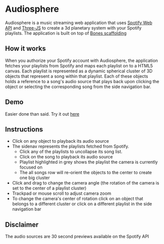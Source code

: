 # Audiosphere
Audiosphere is a music streaming web application that uses [Spotify Web API](https://developer.spotify.com/web-api/) and [Three-JS](https://threejs.org/) to create a 3d planetary system with your Spotify playlists. The application is built on top of [Bones scaffolding](https://github.com/FullstackAcademy/bones)

## How it works
When you authorize your Spotify account with Audiosphere, the application fetches your playlists from Spotify and maps each playlist on to a HTML5 canvas. Each playlist is represented as a dynamic spherical cluster of 3D objects that represent a song within that playlist. Each of these objects holds a reference to a song's audio source that plays back upon clicking the object or selecting the corresponding song from the side navigation bar. 

## Demo
Easier done than said. Try it out [here](audiosphere.herokuapp.com)

## Instructions
- Click on any object to playback its audio source
- The sidenav represents the playlists fetched from Spotify. 
	- Click any of the playlists to uncollapse its song list. 
	- Click on the song to playback its audio source
	- Playlist highlighted in grey shows the playlist the camera is currently focused on
	- The all songs row will re-orient the objects to the center to create one big cluster
- Click and drag to change the camera angle (the rotation of the camera is set to the center of a playlist cluster)
- Trackpad or mouse scroll to adjust camera zoom
- To change the camera's center of rotation click on an object that belongs to a different cluster or click on a different playlist in the side navigation bar

## Disclaimer
The audio sources are 30 second previews available on the Spotify API
